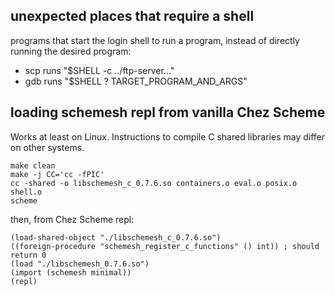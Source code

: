 ## unexpected places that require a shell
programs that start the login shell to run a program,
instead of directly running the desired program:

* scp runs "$SHELL -c ../ftp-server..."
* gdb runs "$SHELL ? TARGET_PROGRAM_AND_ARGS"


## loading schemesh repl from vanilla Chez Scheme

Works at least on Linux.
Instructions to compile C shared libraries may differ on other systems.

```
make clean
make -j CC='cc -fPIC'
cc -shared -o libschemesh_c_0.7.6.so containers.o eval.o posix.o shell.o
scheme
```
then, from Chez Scheme repl:
```
(load-shared-object "./libschemesh_c_0.7.6.so")
((foreign-procedure "schemesh_register_c_functions" () int)) ; should return 0
(load "./libschemesh_0.7.6.so")
(import (schemesh minimal))
(repl)
```

